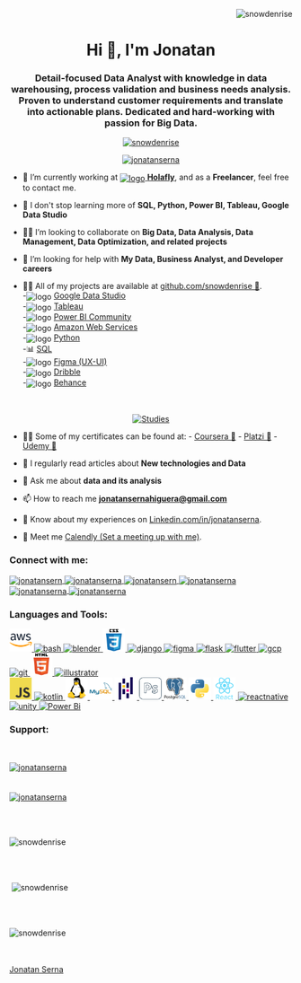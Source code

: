 <p align="right"> 
  <img src="https://komarev.com/ghpvc/?username=snowdenrise&label=Profile%20views&color=0e75b6&style=flat" alt="snowdenrise" /> 
</p>

<h1 align="center">Hi 👋, I'm Jonatan</h1>
              
<h3 align="center">Detail-focused Data Analyst with knowledge in data warehousing, process validation and business needs analysis. Proven to understand customer requirements and translate into actionable plans. Dedicated and hard-working with passion for Big Data.</h3>


<p align="center"> 
  <a href="https://github.com/ryo-ma/github-profile-trophy"><img src="https://github-profile-trophy.vercel.app/?username=snowdenrise" alt="snowdenrise" /></a> 
</p>

<p align="center">
  <a href="https://twitter.com/jonatanserna" target="blank">
    <img src="https://img.shields.io/twitter/follow/jonatanserna?logo=twitter&style=for-the-badge" alt="jonatanserna" />
  </a> 
</p>

- 🔭 I’m currently working at <a href="https://www.wizeline.com/"> <img align="center" src="https://t2.gstatic.com/faviconV2?client=SOCIAL&type=FAVICON&fallback_opts=TYPE,SIZE,URL&url=http://www.wizeline.com&size=16" alt="logo" height="20" width="20" />  **Holafly**</a>, and as a **Freelancer**, feel free to contact me.

- 🌱 I don't stop learning more of **SQL, Python, Power BI, Tableau, Google Data Studio**

- 🕺🏻 I’m looking to collaborate on **Big Data, Data Analysis, Data Management, Data Optimization, and related projects**

- 🤝 I’m looking for help with **My Data, Business Analyst, and Developer careers**

- 👨‍💻 All of my projects are available at [github.com/snowdenrise 🔗](https://github.com/snowdenrise/ "Snowdenrise").<br>
        -<img align="center" src="https://www.gstatic.com/analytics-lego/svg/ic_looker_studio.svg" alt="logo" height="20" width="20" /> [Google Data Studio](https://lookerstudio.google.com/reporting/9314cf26-29fb-46a4-abf5-cce5df7999d1/page/t5EBB) <br>
        -<img align="center" src="https://t2.gstatic.com/faviconV2?client=SOCIAL&type=FAVICON&fallback_opts=TYPE,SIZE,URL&url=http://www.tableau.com/&size=16" alt="logo" height="20" width="20" /> [Tableau](https://public.tableau.com/app/profile/jonatan1623) <br>
        -<img align="center" src="https://app.powerbi.com/13.0.22352.90/images/PowerBI_MasterLogo.svg" alt="logo" height="15" width="20" /> [Power BI Community](https://community.powerbi.com/t5/Data-Stories-Gallery/bd-p/DataStoriesGallery) <br>
        -<img align="center" src="https://a0.awsstatic.com/libra-css/images/logos/aws_smile-header-desktop-en-white_59x35@2x.png" alt="logo" height="15" width="20" /> [Amazon Web Services](https://aws.amazon.com/) <br>
        -<img align="center" src="https://t3.gstatic.com/faviconV2?client=SOCIAL&type=FAVICON&fallback_opts=TYPE,SIZE,URL&url=https://www.python.org/&size=16" alt="logo" height="20" width="20" /> [Python](https://dash.gallery/Portal/) <br>
        -📊 [SQL](https://www.mysql.com/) <br>
        -<img align="center" src="https://www.vectorlogo.zone/logos/figma/figma-icon.svg" alt="logo" height="20" width="20" /> [Figma (UX-UI)](https://www.figma.com/team_invite/redeem/VGeuMnVUs3vIGtaimvZwTt) <br>
        -<img align="center" src="https://upload.wikimedia.org/wikipedia/commons/a/a6/Tabler-icons_brand-dribbble-filled.svg" alt="logo" height="20" width="20" /> [Dribble](https://dribbble.com/jonatanserna) <br>
        -<img align="center" src="https://upload.wikimedia.org/wikipedia/commons/5/58/Behance_while_icon.svg" alt="logo" height="20" width="20" /> [Behance](https://www.behance.net/jonatanserna) <br>
        

<br>
<p align="center">
<a href="https://github.com/snowdenrise/snowdenrise.github.io">
<img align="center" src="https://user-images.githubusercontent.com/85919098/203879717-9d90bc7d-6e1a-4bd9-8c5b-7ab562e7a5de.gif" alt="Studies" height="108" width="200" />
</a>
</p>

- 🎒🏫 Some of my certificates can be found at:
       - [Coursera 🔗](https://www.coursera.org/user/2dee353dbb63bba59febf789e83b3cd5) 
       - [Platzi 🔗](https://platzi.com/p/jonatanserna/) 
       - [Udemy 🔗](https://www.udemy.com/user/jonatan-serna-higuera/)

- 📝 I regularly read articles about **New technologies and Data**

- 💬 Ask me about **data and its analysis**

- 📫 How to reach me **jonatansernahiguera@gmail.com**

- 📄 Know about my experiences on [Linkedin.com/in/jonatanserna](https://www.linkedin.com/in/jonatanserna "LinkedIn").

- 📆 Meet me [Calendly (Set a meeting up with me)](https://calendly.com/jonatansernahiguera "Calendly").

<h3 align="left">Connect with me:</h3>
<p align="left">
<a href="https://twitter.com/jonatanserna" target="blank">
  <img align="center" src="https://raw.githubusercontent.com/rahuldkjain/github-profile-readme-generator/master/src/images/icons/Social/twitter.svg" alt="jonatansern" height="30" width="40" />
  </a>
<a href="https://linkedin.com/in/jonatanserna" target="blank">
  <img align="center" src="https://raw.githubusercontent.com/rahuldkjain/github-profile-readme-generator/master/src/images/icons/Social/linked-in-alt.svg" alt="jonatanserna" height="30" width="40" />
  </a>
<a href="https://stackoverflow.com/users/jonatansern" target="blank">
  <img align="center" src="https://raw.githubusercontent.com/rahuldkjain/github-profile-readme-generator/master/src/images/icons/Social/stack-overflow.svg" alt="jonatansern" height="30" width="40" />
  </a>
<a href="https://fb.com/jonatanserna" target="blank">
  <img align="center" src="https://raw.githubusercontent.com/rahuldkjain/github-profile-readme-generator/master/src/images/icons/Social/facebook.svg" alt="jonatanserna" height="30" width="40" />
  </a>
<a href="https://instagram.com/jonatanserna" target="blank">
  <img align="center" src="https://raw.githubusercontent.com/rahuldkjain/github-profile-readme-generator/master/src/images/icons/Social/instagram.svg" alt="jonatanserna" height="30" width="40" />
  </a>
<a href="https://discord.gg/jonatanserna" target="blank">
  <img align="center" src="https://raw.githubusercontent.com/rahuldkjain/github-profile-readme-generator/master/src/images/icons/Social/discord.svg" alt="jonatanserna" height="30" width="40" />
  </a>
</p>

<h3 align="left">Languages and Tools:</h3>
<p align="left"> 
  <a href="https://aws.amazon.com" target="_blank" rel="noreferrer"> 
  <img src="https://raw.githubusercontent.com/devicons/devicon/master/icons/amazonwebservices/amazonwebservices-original-wordmark.svg" alt="aws" width="40" height="40"/> 
  </a> 
  <a href="https://www.gnu.org/software/bash/" target="_blank" rel="noreferrer"> 
  <img src="https://www.vectorlogo.zone/logos/gnu_bash/gnu_bash-icon.svg" alt="bash" width="40" height="40"/> </a> <a href="https://www.blender.org/" target="_blank" rel="noreferrer"> <img src="https://download.blender.org/branding/community/blender_community_badge_white.svg" alt="blender" width="40" height="40"/> </a> <a href="https://www.w3schools.com/css/" target="_blank" rel="noreferrer"> <img src="https://raw.githubusercontent.com/devicons/devicon/master/icons/css3/css3-original-wordmark.svg" alt="css3" width="40" height="40"/> </a> <a href="https://www.djangoproject.com/" target="_blank" rel="noreferrer"> <img src="https://cdn.worldvectorlogo.com/logos/django.svg" alt="django" width="40" height="40"/> </a> <a href="https://www.figma.com/" target="_blank" rel="noreferrer"> <img src="https://www.vectorlogo.zone/logos/figma/figma-icon.svg" alt="figma" width="40" height="40"/> </a> <a href="https://flask.palletsprojects.com/" target="_blank" rel="noreferrer"> <img src="https://www.vectorlogo.zone/logos/pocoo_flask/pocoo_flask-icon.svg" alt="flask" width="40" height="40"/> </a> <a href="https://flutter.dev" target="_blank" rel="noreferrer"> <img src="https://www.vectorlogo.zone/logos/flutterio/flutterio-icon.svg" alt="flutter" width="40" height="40"/> </a> <a href="https://cloud.google.com" target="_blank" rel="noreferrer"> <img src="https://www.vectorlogo.zone/logos/google_cloud/google_cloud-icon.svg" alt="gcp" width="40" height="40"/> </a> <a href="https://git-scm.com/" target="_blank" rel="noreferrer"> <img src="https://www.vectorlogo.zone/logos/git-scm/git-scm-icon.svg" alt="git" width="40" height="40"/> </a> <a href="https://www.w3.org/html/" target="_blank" rel="noreferrer"> <img src="https://raw.githubusercontent.com/devicons/devicon/master/icons/html5/html5-original-wordmark.svg" alt="html5" width="40" height="40"/> </a> <a href="https://www.adobe.com/in/products/illustrator.html" target="_blank" rel="noreferrer"> <img src="https://www.vectorlogo.zone/logos/adobe_illustrator/adobe_illustrator-icon.svg" alt="illustrator" width="40" height="40"/> </a> 
  <br>  
  <a href="https://developer.mozilla.org/en-US/docs/Web/JavaScript" target="_blank" rel="noreferrer"> <img src="https://raw.githubusercontent.com/devicons/devicon/master/icons/javascript/javascript-original.svg" alt="javascript" width="40" height="40"/> </a> <a href="https://kotlinlang.org" target="_blank" rel="noreferrer"> <img src="https://www.vectorlogo.zone/logos/kotlinlang/kotlinlang-icon.svg" alt="kotlin" width="40" height="40"/> </a> <a href="https://www.linux.org/" target="_blank" rel="noreferrer"> <img src="https://raw.githubusercontent.com/devicons/devicon/master/icons/linux/linux-original.svg" alt="linux" width="40" height="40"/> </a> <a href="https://www.mysql.com/" target="_blank" rel="noreferrer"> <img src="https://raw.githubusercontent.com/devicons/devicon/master/icons/mysql/mysql-original-wordmark.svg" alt="mysql" width="40" height="40"/> </a> <a href="https://pandas.pydata.org/" target="_blank" rel="noreferrer"> <img src="https://raw.githubusercontent.com/devicons/devicon/2ae2a900d2f041da66e950e4d48052658d850630/icons/pandas/pandas-original.svg" alt="pandas" width="40" height="40"/> </a> <a href="https://www.photoshop.com/en" target="_blank" rel="noreferrer"> <img src="https://raw.githubusercontent.com/devicons/devicon/master/icons/photoshop/photoshop-line.svg" alt="photoshop" width="40" height="40"/> </a> <a href="https://www.postgresql.org" target="_blank" rel="noreferrer"> <img src="https://raw.githubusercontent.com/devicons/devicon/master/icons/postgresql/postgresql-original-wordmark.svg" alt="postgresql" width="40" height="40"/> </a> <a href="https://www.python.org" target="_blank" rel="noreferrer"> <img src="https://raw.githubusercontent.com/devicons/devicon/master/icons/python/python-original.svg" alt="python" width="40" height="40"/> </a> <a href="https://reactjs.org/" target="_blank" rel="noreferrer"> <img src="https://raw.githubusercontent.com/devicons/devicon/master/icons/react/react-original-wordmark.svg" alt="react" width="40" height="40"/> </a> <a href="https://reactnative.dev/" target="_blank" rel="noreferrer"> <img src="https://reactnative.dev/img/header_logo.svg" alt="reactnative" width="40" height="40"/> </a> 
  <a href="https://unity.com/" target="_blank" rel="noreferrer"> <img src="https://www.vectorlogo.zone/logos/unity3d/unity3d-icon.svg" alt="unity" width="40" height="40"/> </a> 
  <a href="https://powerbi.microsoft.com" target="_blank" rel="noreferrer"> <img src="https://www.vectorlogo.zone/logos/microsoft_powerbi/microsoft_powerbi-icon.svg" alt="Power Bi" width="40" height="40"/> </a> 
</p>

<h3 align="left">Support:</h3>
<br>
<p>
  <a href="https://www.buymeacoffee.com/jonatanserna"> 
    <img align="center" src="https://cdn.buymeacoffee.com/buttons/v2/default-yellow.png" height="50" width="210" alt="jonatanserna" />
  </a>
  <br>
  <br>
  <a href="https://ko-fi.com/jonatanserna"> 
  <br>
  <img align="center" src="https://cdn.ko-fi.com/cdn/kofi3.png?v=3" height="50" width="210" alt="jonatanserna" /></a>
</p>
<br>
<br>

<p><img align="center" src="https://github-readme-stats.vercel.app/api/top-langs?username=snowdenrise&show_icons=true&locale=en&layout=compact" alt="snowdenrise" /></p>
<br>
<br>
<p>&nbsp;<img align="center" src="https://github-readme-stats.vercel.app/api?username=snowdenrise&show_icons=true&locale=en" alt="snowdenrise" /></p>
<br>
<br>
<p><img align="center" src="https://github-readme-streak-stats.herokuapp.com/?user=snowdenrise&" alt="snowdenrise" /></p>
<br>
<br>


<script src="https://platform.linkedin.com/badges/js/profile.js" async defer type="text/javascript"></script>

<div class="badge-base LI-profile-badge" data-locale="en_US" data-size="medium" data-theme="dark" data-type="VERTICAL" data-vanity="jonatanserna" data-version="v1"><a class="badge-base__link LI-simple-link" href="https://co.linkedin.com/in/jonatanserna/en?trk=profile-badge">Jonatan Serna</a></div>
              
